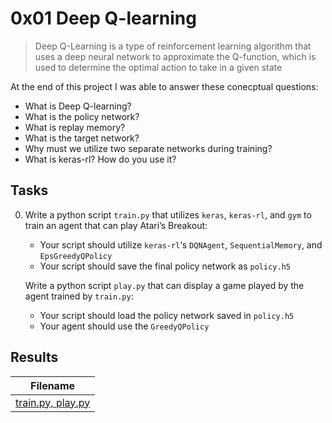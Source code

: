# 0x01 Deep Q-learning

> Deep Q-Learning is a type of reinforcement learning algorithm that uses a deep neural network to approximate the Q-function, which is used to determine the optimal action to take in a given state

At the end of this project I was able to answer these conecptual questions:

* What is Deep Q-learning?
* What is the policy network?
* What is replay memory?
* What is the target network?
* Why must we utilize two separate networks during training?
* What is keras-rl? How do you use it?

## Tasks

0. Write a python script `train.py` that utilizes `keras`, `keras-rl`, and `gym` to train an agent that can play Atari’s Breakout:

    * Your script should utilize `keras-rl`‘s `DQNAgent`, `SequentialMemory`, and `EpsGreedyQPolicy`
    * Your script should save the final policy network as `policy.h5`

    Write a python script `play.py` that can display a game played by the agent trained by `train.py`:

    * Your script should load the policy network saved in `policy.h5`
    * Your agent should use the `GreedyQPolicy`

## Results

| Filename |
| ------ |
| [train.py, play.py]()|
